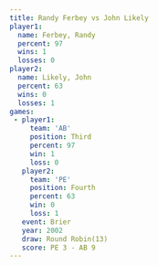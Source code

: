 ```yaml
---
title: Randy Ferbey vs John Likely
player1:             
  name: Ferbey, Randy
  percent: 97        
  wins: 1            
  losses: 0          
player2:             
  name: Likely, John 
  percent: 63        
  wins: 0            
  losses: 1          
games:
 - player1:         
     team: 'AB'     
     position: Third
     percent: 97    
     win: 1         
     loss: 0        
   player2:          
     team: 'PE'      
     position: Fourth
     percent: 63     
     win: 0          
     loss: 1         
   event: Brier         
   year: 2002           
   draw: Round Robin(13)
   score: PE 3 - AB 9   
---
```

